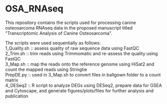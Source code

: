 # OSA_RNAseq
This repository contains the scripts used for processing canine osteosarcoma RNAseq data in the proposed manuscript titled "Transcriptomic Analysis of Canine Osteosarcoma".

The scripts were used sequentially as follows:  
1_Quality.sh :: assess quality of raw sequence data using FastQC  
2_Trim.sh :: trim reads using Trimmomatic and re-assess the quality using FastQC  
3_Map.sh :: map the reads onto the reference genome using HiSat2 and count the mapped reads using Stringtie   
PrepDE.py :: used in 3_Map.sh to convert files in ballgown folder to a count matrix     
4_DESeq2 :: R script to analyze DEGs using DESeq2, prepare data for GSEA and Cytoscape, and generate figures/plots/files for further analysis and publication
